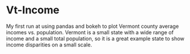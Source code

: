 # Vt-Income

My first run at using pandas and bokeh to plot Vermont county average incomes vs. population. Vermont is a small state with a wide range of income and a small total population, so it is a great example state to show income disparities on a small scale. 

